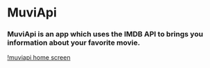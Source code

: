 # MuviApi

### MuviApi is an app which uses the IMDB API to brings you information about your favorite movie.

[!muviapi home screen](https://github.com/ewa1do/movie-app/blob/main/assets/img/screen0.png)

<!-- data to store:
    actors *
    awards *
    if (type = movie) show director; else show writter *
    country *
    boxoffice
    genre *
    plot(description) *
    title *
    type *
    year *
    imdbRating *
    Released *


    https://www.colorhunt.co/palette/222831393e4600adb5eeeeee -> color palette
-->
